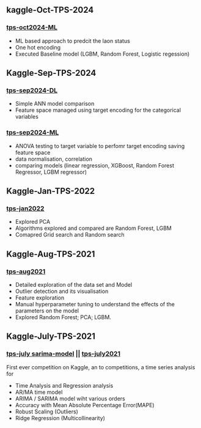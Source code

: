## kaggle-Oct-TPS-2024
### [tps-oct2024-ML](tsp-oct2024-ml.ipynb)
- ML based approach to predcit the laon status
- One hot encoding
- Executed Baseline model (LGBM, Random Forest, Logistic regession)



## Kaggle-Sep-TPS-2024
### [tps-sep2024-DL](tps-september2024-s4e9-dl.ipynb)
- Simple ANN model comparison
- Feature space managed using target encoding for the categorical variables
  
### [tps-sep2024-ML](tps-september2024-s4e9-ml.ipynb)   
- ANOVA testing to target variable to perfomr target encoding saving feature space
- data normalisation, correlation
- comparing models (linear regression, XGBoost, Random Forest Regressor, LGBM regressor)



## Kaggle-Jan-TPS-2022 
### [tps-jan2022](tps-jan2022-grid-search-cv-lgbm.ipynb)
- Explored PCA
- Algorithms explored and compared are Random Forest, LGBM
- Comapred Grid search and Random search 



## Kaggle-Aug-TPS-2021
### [tps-aug2021](tps-aug2021-random-forest.ipynb)
- Detailed exploration of the data set and Model 
- Outlier detection and its visualisation
- Feature exploration
- Manual hyperparameter tuning to understand the effects of the parameters on the model
- Explored Random Forest; PCA; LGBM. 



## Kaggle-July-TPS-2021
### [tps-july sarima-model](tps-july-simple-sarima-model.ipynb) || [tps-july2021](tps-july2021-ridge-regression.ipynb)
First ever competition on Kaggle, an to competitions, a time series analysis for  
- Time Analysis and Regression analysis
- AR/MA time model
- ARIMA / SARIMA model wiht various orders
- Accuracy with Mean Absolute Percentage Error(MAPE)
- Robust Scaling (Outliers)
- Ridge Regression (Multicollinearity)
